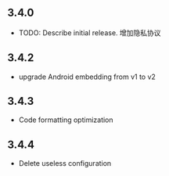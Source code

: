## 3.4.0

* TODO: Describe initial release.
增加隐私协议

## 3.4.2
* upgrade Android embedding from v1 to v2

## 3.4.3
* Code formatting optimization

## 3.4.4
* Delete useless configuration
